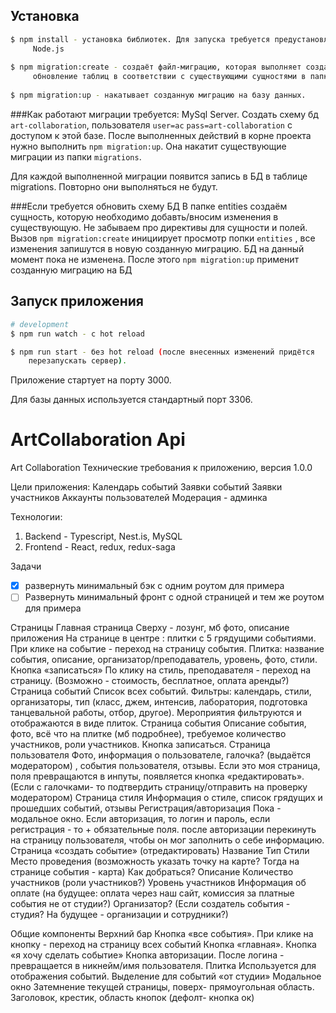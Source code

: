 ## Установка

```bash
$ npm install - установка библиотек. Для запуска требуется предустановленная 
     Node.js
  
$ npm migration:create - создаёт файл-миграцию, которая выполняет создание и 
     обновление таблиц в соответствии с существующими сущностями в папке entities
     
$ npm migration:up - накатывает созданную миграцию на базу данных.     
```

###Как работают миграции
требуется: MySql Server. Создать схему бд `art-collaboration`, 
пользователя `user=ac` `pass=art-collaboration` с доступом к этой базе. 
После выполненных действий в корне проекта нужно выполнить `npm migration:up`. 
Она накатит существующие миграции из папки `migrations`. 

Для каждой выполненной миграции появится запись в БД в таблице migrations. 
Повторно они выполняться не будут.

###Если требуется обновить схему БД
В папке entities создаём сущность, которую необходимо добавть/вносим изменения 
в существующую. Не забываем про директивы для сущности и полей. Вызов 
`npm migration:create` инициирует просмотр попки `entities` , все изменения запишутся в новую 
созданную миграцию. БД на данный момент пока не изменена. После этого `npm migration:up`
применит созданную миграцию на БД

## Запуск приложения

```bash
# development
$ npm run watch - с hot reload

$ npm run start - без hot reload (после внесенных изменений придётся 
    перезапускать сервер).
```
Приложение стартует на порту 3000.

Для базы данных используется стандартный порт 3306.


# ArtCollaboration Api
Art Collaboration
Технические требования к приложению, версия 1.0.0

Цели приложения:
Календарь событий
Заявки событий
Заявки участников
Аккаунты пользователей
Модерация - админка

Технологии:
1. Backend - Typescript, Nest.is, MySQL
2. Frontend - React, redux, redux-saga

Задачи
- [x] развернуть минимальный бэк с одним роутом для примера
- [ ] Развернуть минимальный фронт с одной страницей и тем же роутом для примера

Страницы
Главная страница
Сверху - лозунг, мб фото, описание приложения
На странице в центре : плитки с 5 грядущими событиями. При клике на событие - переход на страницу события.
Плитка: название события, описание, организатор/преподаватель, уровень, фото, стили. Кнопка «записаться»
По клику на стиль, преподавателя - переход на страницу. (Возможно - стоимость, бесплатное, оплата аренды?)
Страница событий
Список всех событий. Фильтры: календарь, стили, организаторы, тип (класс, джем, интенсив, лаборатория, подготовка танцевальной работы, отбор, другое). Мероприятия фильтруются и отображаются в виде плиток.
Страница события
Описание события, фото, всё что на плитке (мб подробнее), требуемое количество участников, роли участников. Кнопка записаться.
Страница пользователя
Фото, информация о пользователе, галочка? (выдаётся модератором) , события пользователя, отзывы. Если это моя страница, поля превращаются в инпуты, появляется кнопка «редактировать». (Если с галочками- то подтвердить страницу/отправить на проверку модератором)
Страница стиля
Информация о стиле, список грядущих и прошедших событий, отзывы
Регистрация/авторизация
Пока - модальное окно. Если авторизация, то логин и пароль, если регистрация - то + обязательные поля. после авторизации перекинуть на страницу пользователя, чтобы он мог заполнить о себе информацию.
Страница «создать событие» (отредактировать)
Название
Тип
Стили
Место проведения (возможность указать точку на карте? Тогда на странице события - карта)
Как добраться?
Описание
Количество участников (роли участников?)
Уровень участников
Информация об оплате (на будущее: оплата через наш сайт, комиссия за платные события не от студии?)
Организатор? (Если создатель события - студия? На будущее - организации и сотрудники?)

Общие компоненты
Верхний бар
Кнопка «все события». При клике на кнопку - переход на страницу всех событий
Кнопка «главная».
Кнопка «я хочу сделать событие»
Кнопка авторизации. После логина - превращается в никнейм/имя пользователя.
Плитка
Используется для отображения событий. Выделение для событий «от студии»
Модальное окно
Затемнение текущей страницы, поверх- прямоугольная область. Заголовок, крестик, область кнопок (дефолт- кнопка ок)
